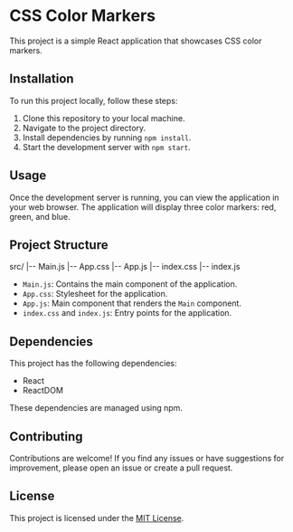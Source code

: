 # CSS Color Markers

This project is a simple React application that showcases CSS color markers.

## Installation

To run this project locally, follow these steps:

1. Clone this repository to your local machine.
2. Navigate to the project directory.
3. Install dependencies by running `npm install`.
4. Start the development server with `npm start`.

## Usage

Once the development server is running, you can view the application in your web browser. The application will display three color markers: red, green, and blue.

## Project Structure

src/
|-- Main.js
|-- App.css
|-- App.js
|-- index.css
|-- index.js


- `Main.js`: Contains the main component of the application.
- `App.css`: Stylesheet for the application.
- `App.js`: Main component that renders the `Main` component.
- `index.css` and `index.js`: Entry points for the application.

## Dependencies

This project has the following dependencies:

- React
- ReactDOM

These dependencies are managed using npm.

## Contributing

Contributions are welcome! If you find any issues or have suggestions for improvement, please open an issue or create a pull request.

## License

This project is licensed under the [MIT License](LICENSE).